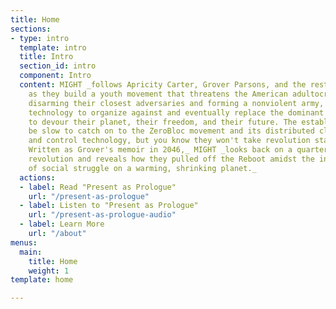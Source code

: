 ```yaml
---
title: Home
sections:
- type: intro
  template: intro
  title: Intro
  section_id: intro
  component: Intro
  content: MIGHT _follows Apricity Carter, Grover Parsons, and the rest of Cell\[0\]
    as they build a youth movement that threatens the American adultocracy. After
    disarming their closest adversaries and forming a nonviolent army, youth use democratizing
    technology to organize against and eventually replace the dominant system, designed
    to devour their planet, their freedom, and their future. The establishment might
    be slow to catch on to the ZeroBloc movement and its distributed clandestine command
    and control technology, but you know they won't take revolution standing down.
    Written as Grover's memoir in 2046,_ MIGHT _looks back on a quarter century of
    revolution and reveals how they pulled off the Reboot amidst the inherent tragedy
    of social struggle on a warming, shrinking planet._
  actions:
  - label: Read "Present as Prologue"
    url: "/present-as-prologue"
  - label: Listen to "Present as Prologue"
    url: "/present-as-prologue-audio"
  - label: Learn More
    url: "/about"
menus:
  main:
    title: Home
    weight: 1
template: home

---
```

